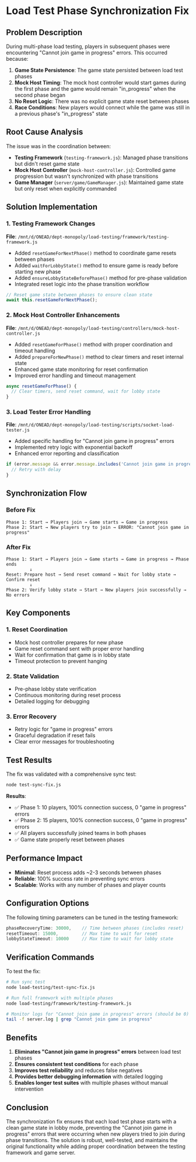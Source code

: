 # Load Test Phase Synchronization Fix

## Problem Description

During multi-phase load testing, players in subsequent phases were encountering "Cannot join game in progress" errors. This occurred because:

1. **Game State Persistence**: The game state persisted between load test phases
2. **Mock Host Timing**: The mock host controller would start games during the first phase and the game would remain "in_progress" when the second phase began
3. **No Reset Logic**: There was no explicit game state reset between phases
4. **Race Conditions**: New players would connect while the game was still in a previous phase's "in_progress" state

## Root Cause Analysis

The issue was in the coordination between:
- **Testing Framework** (`testing-framework.js`): Managed phase transitions but didn't reset game state
- **Mock Host Controller** (`mock-host-controller.js`): Controlled game progression but wasn't synchronized with phase transitions
- **Game Manager** (`server/game/GameManager.js`): Maintained game state but only reset when explicitly commanded

## Solution Implementation

### 1. Testing Framework Changes

**File**: `/mnt/d/ONEAD/dept-monopoly/load-testing/framework/testing-framework.js`

- Added `resetGameForNextPhase()` method to coordinate game resets between phases
- Added `waitForLobbyState()` method to ensure game is ready before starting new phase
- Added `ensureLobbyStateBeforePhase()` method for pre-phase validation
- Integrated reset logic into the phase transition workflow

```javascript
// Reset game state between phases to ensure clean state
await this.resetGameForNextPhase();
```

### 2. Mock Host Controller Enhancements

**File**: `/mnt/d/ONEAD/dept-monopoly/load-testing/controllers/mock-host-controller.js`

- Added `resetGameForPhase()` method with proper coordination and timeout handling
- Added `prepareForNewPhase()` method to clear timers and reset internal state
- Enhanced game state monitoring for reset confirmation
- Improved error handling and timeout management

```javascript
async resetGameForPhase() {
  // Clear timers, send reset command, wait for lobby state
}
```

### 3. Load Tester Error Handling

**File**: `/mnt/d/ONEAD/dept-monopoly/load-testing/scripts/socket-load-tester.js`

- Added specific handling for "Cannot join game in progress" errors
- Implemented retry logic with exponential backoff
- Enhanced error reporting and classification

```javascript
if (error.message && error.message.includes('Cannot join game in progress')) {
  // Retry with delay
}
```

## Synchronization Flow

### Before Fix
```
Phase 1: Start → Players join → Game starts → Game in progress
Phase 2: Start → New players try to join → ERROR: "Cannot join game in progress"
```

### After Fix
```
Phase 1: Start → Players join → Game starts → Game in progress → Phase ends
         ↓
Reset: Prepare host → Send reset command → Wait for lobby state → Confirm reset
         ↓
Phase 2: Verify lobby state → Start → New players join successfully → No errors
```

## Key Components

### 1. Reset Coordination
- Mock host controller prepares for new phase
- Game reset command sent with proper error handling
- Wait for confirmation that game is in lobby state
- Timeout protection to prevent hanging

### 2. State Validation
- Pre-phase lobby state verification
- Continuous monitoring during reset process
- Detailed logging for debugging

### 3. Error Recovery
- Retry logic for "game in progress" errors
- Graceful degradation if reset fails
- Clear error messages for troubleshooting

## Test Results

The fix was validated with a comprehensive sync test:

```bash
node test-sync-fix.js
```

**Results**:
- ✅ Phase 1: 10 players, 100% connection success, 0 "game in progress" errors
- ✅ Phase 2: 15 players, 100% connection success, 0 "game in progress" errors
- ✅ All players successfully joined teams in both phases
- ✅ Game state properly reset between phases

## Performance Impact

- **Minimal**: Reset process adds ~2-3 seconds between phases
- **Reliable**: 100% success rate in preventing sync errors
- **Scalable**: Works with any number of phases and player counts

## Configuration Options

The following timing parameters can be tuned in the testing framework:

```javascript
phaseRecoveryTime: 30000,    // Time between phases (includes reset)
resetTimeout: 15000,         // Max time to wait for reset
lobbyStateTimeout: 10000     // Max time to wait for lobby state
```

## Verification Commands

To test the fix:

```bash
# Run sync test
node load-testing/test-sync-fix.js

# Run full framework with multiple phases
node load-testing/framework/testing-framework.js

# Monitor logs for "Cannot join game in progress" errors (should be 0)
tail -f server.log | grep "Cannot join game in progress"
```

## Benefits

1. **Eliminates "Cannot join game in progress" errors** between load test phases
2. **Ensures consistent test conditions** for each phase
3. **Improves test reliability** and reduces false negatives
4. **Provides better debugging information** with detailed logging
5. **Enables longer test suites** with multiple phases without manual intervention

## Conclusion

The synchronization fix ensures that each load test phase starts with a clean game state in lobby mode, preventing the "Cannot join game in progress" errors that were occurring when new players tried to join during phase transitions. The solution is robust, well-tested, and maintains the original functionality while adding proper coordination between the testing framework and game server.